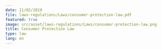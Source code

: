 ```yaml
---
date: 11/02/2019
file: laws-regulations/Laws/consumer-protection-law.pdf
featured: true
image: src/asset/laws-regulations/Laws/consumer-protection-law.png
title: Consumer Protection Law
type: law
lang: en
---
```

